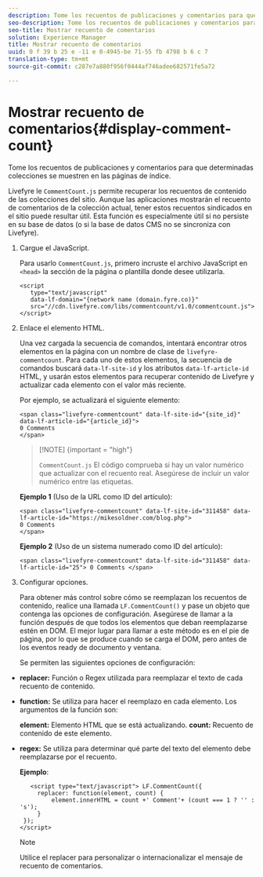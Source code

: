 ```yaml
---
description: Tome los recuentos de publicaciones y comentarios para que determinadas colecciones se muestren en las páginas de índice.
seo-description: Tome los recuentos de publicaciones y comentarios para que determinadas colecciones se muestren en las páginas de índice.
seo-title: Mostrar recuento de comentarios
solution: Experience Manager
title: Mostrar recuento de comentarios
uuid: 0 f 39 b 25 e -11 e 0-4945-be 71-55 fb 4798 b 6 c 7
translation-type: tm+mt
source-git-commit: c287e7a880f956f0444af746adee682571fe5a72

---
```



# Mostrar recuento de comentarios{#display-comment-count}

Tome los recuentos de publicaciones y comentarios para que determinadas colecciones se muestren en las páginas de índice.

Livefyre le `CommentCount.js` permite recuperar los recuentos de contenido de las colecciones del sitio. Aunque las aplicaciones mostrarán el recuento de comentarios de la colección actual, tener estos recuentos sindicados en el sitio puede resultar útil. Esta función es especialmente útil si no persiste en su base de datos (o si la base de datos CMS no se sincroniza con Livefyre).

1. Cargue el JavaScript.

   Para usarlo `CommentCount.js`, primero incruste el archivo JavaScript en `<head>` la sección de la página o plantilla donde desee utilizarla.

   ```
   <script 
      type="text/javascript" 
      data-lf-domain="{network name (domain.fyre.co)}" 
      src="//cdn.livefyre.com/libs/commentcount/v1.0/commentcount.js"> 
   </script>
   ```

1. Enlace el elemento HTML.

   Una vez cargada la secuencia de comandos, intentará encontrar otros elementos en la página con un nombre de clase de `livefyre-commentcount`. Para cada uno de estos elementos, la secuencia de comandos buscará `data-lf-site-id` y los atributos `data-lf-article-id` HTML, y usarán estos elementos para recuperar contenido de Livefyre y actualizar cada elemento con el valor más reciente.

   Por ejemplo, se actualizará el siguiente elemento:

   ```
   <span class="livefyre-commentcount" data-lf-site-id="{site_id}" data-lf-article-id="{article_id}"> 
   0 Comments  
   </span>
   ```

   >[!NOTE] {important = &quot;high&quot;}
   >
   >`CommentCount.js` El código comprueba si hay un valor numérico que actualizar con el recuento real. Asegúrese de incluir un valor numérico entre las etiquetas.

   **Ejemplo 1** (Uso de la URL como ID del artículo):

   ```
   <span class="livefyre-commentcount" data-lf-site-id="311458" data-lf-article-id="https://mikesoldner.com/blog.php">  
   0 Comments  
   </span>
   ```

   **Ejemplo 2** (Uso de un sistema numerado como ID del artículo):

   ```
   <span class="livefyre-commentcount" data-lf-site-id="311458" data-lf-article-id="25"> 0 Comments </span>
   ```

1. Configurar opciones.

   Para obtener más control sobre cómo se reemplazan los recuentos de contenido, realice una llamada `LF.CommentCount()` y pase un objeto que contenga las opciones de configuración. Asegúrese de llamar a la función después de que todos los elementos que deban reemplazarse estén en DOM. El mejor lugar para llamar a este método es en el pie de página, por lo que se produce cuando se carga el DOM, pero antes de los eventos ready de documento y ventana.

   Se permiten las siguientes opciones de configuración:

* **replacer:** Función o Regex utilizada para reemplazar el texto de cada recuento de contenido.

* **function:** Se utiliza para hacer el reemplazo en cada elemento. Los argumentos de la función son:

   **element:** Elemento HTML que se está actualizando.
   **count:** Recuento de contenido de este elemento.

* **regex:** Se utiliza para determinar qué parte del texto del elemento debe reemplazarse por el recuento.

   **Ejemplo**:

   ```
      <script type="text/javascript"> LF.CommentCount({ 
        replacer: function(element, count) { 
            element.innerHTML = count +' Comment'+ (count === 1 ? '' : 's'); 
        } 
    }); 
   </script>
   ```

   >[!NOTE]
   >
   >Utilice el replacer para personalizar o internacionalizar el mensaje de recuento de comentarios.
